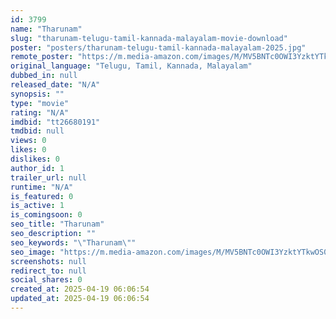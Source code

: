 ```yaml
---
id: 3799
name: "Tharunam"
slug: "tharunam-telugu-tamil-kannada-malayalam-movie-download"
poster: "posters/tharunam-telugu-tamil-kannada-malayalam-2025.jpg"
remote_poster: "https://m.media-amazon.com/images/M/MV5BNTc0OWI3YzktYTkwOS00MWIwLTgxZWYtMjRjZDY4YjZhM2NhXkEyXkFqcGc@._V1_SX300.jpg"
original_language: "Telugu, Tamil, Kannada, Malayalam"
dubbed_in: null
released_date: "N/A"
synopsis: ""
type: "movie"
rating: "N/A"
imdbid: "tt26680191"
tmdbid: null
views: 0
likes: 0
dislikes: 0
author_id: 1
trailer_url: null
runtime: "N/A"
is_featured: 0
is_active: 1
is_comingsoon: 0
seo_title: "Tharunam"
seo_description: ""
seo_keywords: "\"Tharunam\""
seo_image: "https://m.media-amazon.com/images/M/MV5BNTc0OWI3YzktYTkwOS00MWIwLTgxZWYtMjRjZDY4YjZhM2NhXkEyXkFqcGc@._V1_SX300.jpg"
screenshots: null
redirect_to: null
social_shares: 0
created_at: 2025-04-19 06:06:54
updated_at: 2025-04-19 06:06:54
---
```


